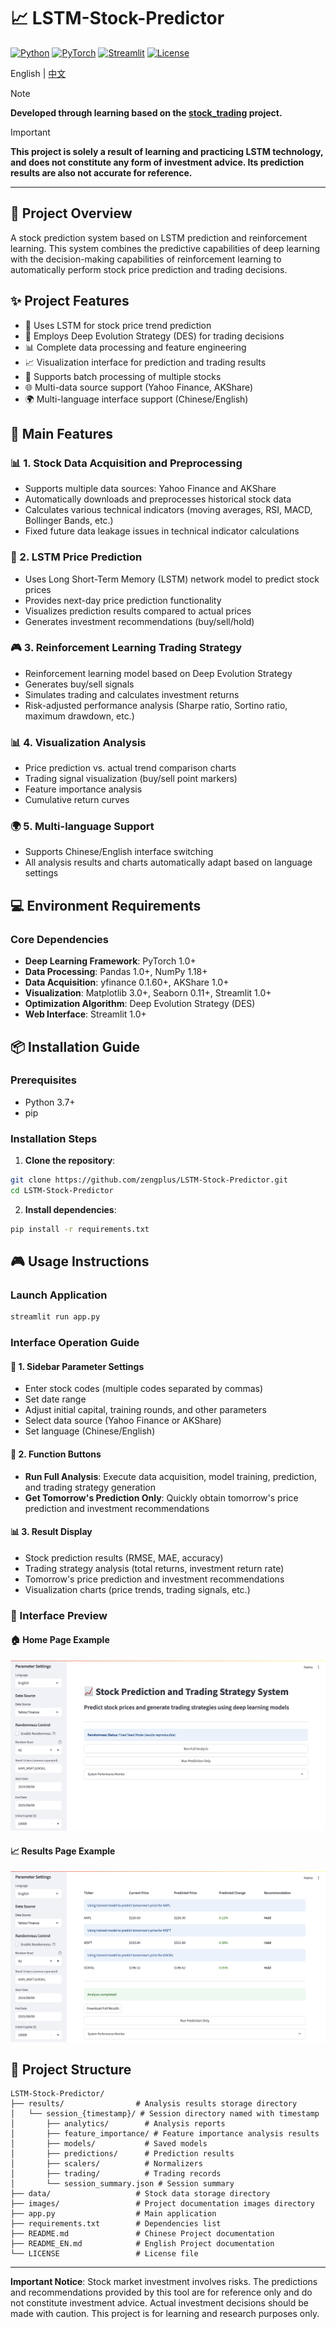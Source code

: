# 📈 LSTM-Stock-Predictor

[![Python](https://img.shields.io/badge/Python-3.7+-blue.svg)](https://www.python.org/)
[![PyTorch](https://img.shields.io/badge/PyTorch-1.0+-red.svg)](https://pytorch.org/)
[![Streamlit](https://img.shields.io/badge/Streamlit-1.0+-green.svg)](https://streamlit.io/)
[![License](https://img.shields.io/badge/License-MIT-yellow.svg)](LICENSE)

English | [中文](README.md)

> [!NOTE]
> **Developed through learning based on the [stock_trading](https://github.com/MilleXi/stock_trading) project.**

> [!IMPORTANT]
> **This project is solely a result of learning and practicing LSTM technology, and does not constitute any form of investment advice. Its prediction results are also not accurate for reference.**

---

## 🎯 Project Overview

A stock prediction system based on LSTM prediction and reinforcement learning. This system combines the predictive capabilities of deep learning with the decision-making capabilities of reinforcement learning to automatically perform stock price prediction and trading decisions.

## ✨ Project Features

- 🧠 Uses LSTM for stock price trend prediction
- 🤖 Employs Deep Evolution Strategy (DES) for trading decisions
- 📊 Complete data processing and feature engineering
- 📈 Visualization interface for prediction and trading results
- 🔄 Supports batch processing of multiple stocks
- 🌐 Multi-data source support (Yahoo Finance, AKShare)
- 🌍 Multi-language interface support (Chinese/English)

## 🚀 Main Features

### 📊 1. Stock Data Acquisition and Preprocessing
- Supports multiple data sources: Yahoo Finance and AKShare
- Automatically downloads and preprocesses historical stock data
- Calculates various technical indicators (moving averages, RSI, MACD, Bollinger Bands, etc.)
- Fixed future data leakage issues in technical indicator calculations

### 🔮 2. LSTM Price Prediction
- Uses Long Short-Term Memory (LSTM) network model to predict stock prices
- Provides next-day price prediction functionality
- Visualizes prediction results compared to actual prices
- Generates investment recommendations (buy/sell/hold)

### 🎮 3. Reinforcement Learning Trading Strategy
- Reinforcement learning model based on Deep Evolution Strategy
- Generates buy/sell signals
- Simulates trading and calculates investment returns
- Risk-adjusted performance analysis (Sharpe ratio, Sortino ratio, maximum drawdown, etc.)

### 📊 4. Visualization Analysis
- Price prediction vs. actual trend comparison charts
- Trading signal visualization (buy/sell point markers)
- Feature importance analysis
- Cumulative return curves

### 🌍 5. Multi-language Support
- Supports Chinese/English interface switching
- All analysis results and charts automatically adapt based on language settings

## 💻 Environment Requirements

### Core Dependencies
- **Deep Learning Framework**: PyTorch 1.0+
- **Data Processing**: Pandas 1.0+, NumPy 1.18+
- **Data Acquisition**: yfinance 0.1.60+, AKShare 1.0+
- **Visualization**: Matplotlib 3.0+, Seaborn 0.11+, Streamlit 1.0+
- **Optimization Algorithm**: Deep Evolution Strategy (DES)
- **Web Interface**: Streamlit 1.0+

## 📦 Installation Guide

### Prerequisites
- Python 3.7+
- pip

### Installation Steps

1. **Clone the repository**:
```bash
git clone https://github.com/zengplus/LSTM-Stock-Predictor.git
cd LSTM-Stock-Predictor
```

2. **Install dependencies**:
```bash
pip install -r requirements.txt
```

## 🎮 Usage Instructions

### Launch Application
```bash
streamlit run app.py
```

### Interface Operation Guide

#### 🔧 1. Sidebar Parameter Settings
- Enter stock codes (multiple codes separated by commas)
- Set date range
- Adjust initial capital, training rounds, and other parameters
- Select data source (Yahoo Finance or AKShare)
- Set language (Chinese/English)

#### 🎯 2. Function Buttons
- **Run Full Analysis**: Execute data acquisition, model training, prediction, and trading strategy generation
- **Get Tomorrow's Prediction Only**: Quickly obtain tomorrow's price prediction and investment recommendations

#### 📊 3. Result Display
- Stock prediction results (RMSE, MAE, accuracy)
- Trading strategy analysis (total returns, investment return rate)
- Tomorrow's price prediction and investment recommendations
- Visualization charts (price trends, trading signals, etc.)

### 📸 Interface Preview

#### 🏠 Home Page Example
![Home Page](images/home_page.png)

#### 📈 Results Page Example
![Results Page](images/results_page.png)

## 📁 Project Structure

```
LSTM-Stock-Predictor/
├── results/                # Analysis results storage directory
│   └── session_{timestamp}/ # Session directory named with timestamp
│       ├── analytics/        # Analysis reports
│       ├── feature_importance/ # Feature importance analysis results
│       ├── models/           # Saved models
│       ├── predictions/      # Prediction results
│       ├── scalers/          # Normalizers
│       ├── trading/          # Trading records
│       └── session_summary.json # Session summary
├── data/                   # Stock data storage directory
├── images/                 # Project documentation images directory
├── app.py                  # Main application
├── requirements.txt        # Dependencies list
├── README.md               # Chinese Project documentation
├── README_EN.md            # English Project documentation
└── LICENSE                 # License file
```

---

**Important Notice**: Stock market investment involves risks. The predictions and recommendations provided by this tool are for reference only and do not constitute investment advice. Actual investment decisions should be made with caution. This project is for learning and research purposes only. 